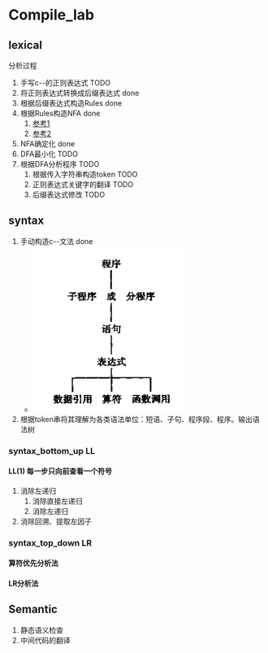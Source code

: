 # Compile_lab

## lexical

分析过程

1. 手写c--的正则表达式 TODO
2. 将正则表达式转换成后缀表达式 done
3. 根据后缀表达式构造Rules done
4. 根据Rules构造NFA done
    1. [参考1](https://blog.csdn.net/m0_52293362/article/details/126368664?ops_request_misc=%257B%2522request%255Fid%2522%253A%2522166575589816782417024237%2522%252C%2522scm%2522%253A%252220140713.130102334.pc%255Fall.%2522%257D&request_id=166575589816782417024237&biz_id=0&utm_medium=distribute.pc_search_result.none-task-blog-2~all~first_rank_ecpm_v1~rank_v31_ecpm-7-126368664-null-null.142^v56^control,201^v3^control&utm_term=%E6%AD%A3%E5%88%99%E8%A1%A8%E8%BE%BE%E5%BC%8F%E6%9E%84%E9%80%A0nfa&spm=1018.2226.3001.4187)
    2. [参考2](https://blog.csdn.net/tch3430493902/article/details/102489344?spm=1001.2101.3001.6650.7&utm_medium=distribute.pc_relevant.none-task-blog-2%7Edefault%7EBlogCommendFromBaidu%7ERate-7-102489344-blog-102981220.t0_edu_mix&depth_1-utm_source=distribute.pc_relevant.none-task-blog-2%7Edefault%7EBlogCommendFromBaidu%7ERate-7-102489344-blog-102981220.t0_edu_mix&utm_relevant_index=14)
5. NFA确定化 done
6. DFA最小化 TODO
7. 根据DFA分析程序 TODO
    1. 根据传入字符串构造token TODO
    2. 正则表达式关键字的翻译 TODO
    3. 后缀表达式修改 TODO

## syntax

1. 手动构造c--文法 done
    - ![image-20221020200324493](README.assets/image-20221020200324493.png)
2. 根据token串将其理解为各类语法单位：短语、子句、程序段、程序。输出语法树

### syntax_bottom_up LL

#### LL(1) 每一步只向前查看一个符号

1. 消除左递归
    1. 消除直接左递归
    2. 消除左递归
2. 消除回溯、提取左因子

### syntax_top_down LR

#### 算符优先分析法

#### LR分析法

## Semantic

1. 静态语义检查
2. 中间代码的翻译